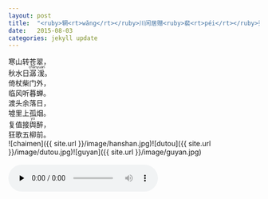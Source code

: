 ```yaml
---
layout: post
title:  "<ruby>辋<rt>wǎng</rt></ruby>川闲居赠<ruby>裴<rt>péi</rt></ruby>秀才<ruby>迪<rt>dí</rt></ruby> --- 唐&middot;王维"
date:   2015-08-03
categories: jekyll update
---  
```

寒山转苍翠，  
秋水日<ruby>潺<rt>chán</rt>湲<rt>yuán</rt></ruby>。  
倚杖柴门外，  
临风听暮蝉。  
渡头余落日，  
墟里上孤烟。    
复值接<ruby>舆<rt>yú</rt></ruby>醉，   
狂歌五柳前。       
![chaimen]({{ site.url }}/image/hanshan.jpg)![dutou]({{ site.url }}/image/dutou.jpg)![guyan]({{ site.url }}/image/guyan.jpg)  
<br>
<audio controls preload="none">
  <source src="{{ site.url }}/audio/wanwei_hanshan.m4a" type="audio/mpeg">
 
</audio> 
